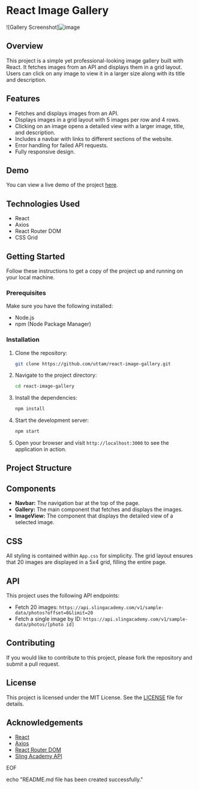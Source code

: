 # React Image Gallery

![Gallery Screenshot]![image](https://github.com/user-attachments/assets/c33a1e5c-e15c-4e58-b87f-4f8566dfc121)


## Overview

This project is a simple yet professional-looking image gallery built with React. It fetches images from an API and displays them in a grid layout. Users can click on any image to view it in a larger size along with its title and description.

## Features

- Fetches and displays images from an API.
- Displays images in a grid layout with 5 images per row and 4 rows.
- Clicking on an image opens a detailed view with a larger image, title, and description.
- Includes a navbar with links to different sections of the website.
- Error handling for failed API requests.
- Fully responsive design.

## Demo

You can view a live demo of the project [here](#).

## Technologies Used

- React
- Axios
- React Router DOM
- CSS Grid

## Getting Started

Follow these instructions to get a copy of the project up and running on your local machine.

### Prerequisites

Make sure you have the following installed:

- Node.js
- npm (Node Package Manager)

### Installation

1. Clone the repository:

    ```sh
    git clone https://github.com/uttam/react-image-gallery.git
    ```

2. Navigate to the project directory:

    ```sh
    cd react-image-gallery
    ```

3. Install the dependencies:

    ```sh
    npm install
    ```

4. Start the development server:

    ```sh
    npm start
    ```

5. Open your browser and visit `http://localhost:3000` to see the application in action.

## Project Structure


## Components

- **Navbar:** The navigation bar at the top of the page.
- **Gallery:** The main component that fetches and displays the images.
- **ImageView:** The component that displays the detailed view of a selected image.

## CSS

All styling is contained within `App.css` for simplicity. The grid layout ensures that 20 images are displayed in a 5x4 grid, filling the entire page.

## API

This project uses the following API endpoints:

- Fetch 20 images: `https://api.slingacademy.com/v1/sample-data/photos?offset=0&limit=20`
- Fetch a single image by ID: `https://api.slingacademy.com/v1/sample-data/photos/[photo id]`

## Contributing

If you would like to contribute to this project, please fork the repository and submit a pull request.

## License

This project is licensed under the MIT License. See the [LICENSE](LICENSE) file for details.

## Acknowledgements

- [React](https://reactjs.org/)
- [Axios](https://axios-http.com/)
- [React Router DOM](https://reactrouter.com/)
- [Sling Academy API](https://www.slingacademy.com/article/sample-photos-free-fake-rest-api-for-practice/)

EOF

echo "README.md file has been created successfully."
